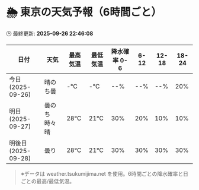 # 🌦️ 東京の天気予報（6時間ごと）

🕒 最終更新: **2025-09-26 22:46:08**

| 日付 | 天気 | 最高気温 | 最低気温 | 降水確率 0-6 | 6-12 | 12-18 | 18-24 |
|------|------|----------|----------|------------|------|------|------|
| 今日 (2025-09-26) | 晴のち曇 | -℃ | -℃ | --% | --% | --% | 20% |
| 明日 (2025-09-27) | 曇のち時々晴 | 28℃ | 21℃ | 30% | 20% | 10% | 10% |
| 明後日 (2025-09-28) | 曇り | 28℃ | 21℃ | 30% | 30% | 30% | 30% |

> ※データは weather.tsukumijima.net を使用。6時間ごとの降水確率と日ごとの最高/最低気温。